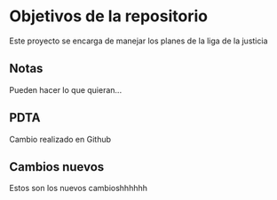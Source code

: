 # Objetivos de la repositorio

Este proyecto se encarga de manejar los planes de la liga de la justicia


## Notas
Pueden hacer lo que quieran...


## PDTA
Cambio realizado en Github

## Cambios nuevos
Estos son los nuevos cambioshhhhhh
